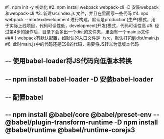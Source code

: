 #1. npm init -y 初始化
#2. npm install webpack webpack-cli -D 安装webpack和webpack-cli
#3. 新建src/index.js 文件，并且在里面写一些代码
#4. npx webpack --mode=development 进行构建，默认是production(生产)模式，用于实际上线项目，代码可读性低，development(开发)模式，代码可读性高
#5. 经过第4步的操作后，目录下会多出一个dist的文件夹，里面有一个main.js文件
###！webpack有默认配置，如默认的入口文件是 ./src，默认打包到dist/main.js
#6. 此时main.js中的代码还是ES6的代码，需要将JS转义为低版本代码
##      -- 使用babel-loader将JS代码向低版本转换
##      -- npm install babel-loader -D 安装babel-loader
##      -- 配置babel    
##      -- npm install @babel/core @babel/preset-env        --@babel/plugin-transform-runtime -D npm install @babel/runtime @babel/runtime-corejs3